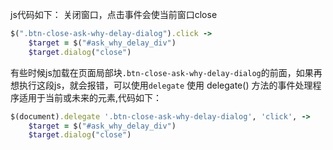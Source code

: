 js代码如下：
关闭窗口，点击事件会使当前窗口close
```ruby
$(".btn-close-ask-why-delay-dialog").click ->
    $target = $("#ask_why_delay_div")
    $target.dialog("close")
```

有些时候js加载在页面局部块`.btn-close-ask-why-delay-dialog`的前面，如果再想执行这段js，就会报错，可以使用`delegate`
使用 delegate() 方法的事件处理程序适用于当前或未来的元素,代码如下：

```ruby
$(document).delegate '.btn-close-ask-why-delay-dialog', 'click', ->
    $target = $("#ask_why_delay_div")
    $target.dialog("close")
```
